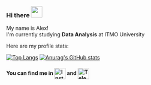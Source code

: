 ### Hi there <img src="https://raw.githubusercontent.com/MartinHeinz/MartinHeinz/master/wave.gif" width="30px">  
My name is Alex!  
I'm currently studying __Data Analysis__ at ITMO University  

<!--
**alexanderlakiza/alexanderlakiza** is a ✨ _special_ ✨ repository because its `README.md` (this file) appears on your GitHub profile.

Here are some ideas to get you started:

- 🔭 I’m currently working on ...
- 🌱 I’m currently learning ...
- 👯 I’m looking to collaborate on ...
- 🤔 I’m looking for help with ...
- 💬 Ask me about ...
- 📫 How to reach me: ...
- 😄 Pronouns: ...
- ⚡ Fun fact: ...
-->

Here are my profile stats: 

[![Top Langs](https://github-readme-stats.vercel.app/api/top-langs/?username=alexanderlakiza&layout=compact&theme=gotham)](https://github.com/anuraghazra/github-readme-stats)
[![Anurag's GitHub stats](https://github-readme-stats.vercel.app/api?username=alexanderlakiza&hide_title=true&count_private=true&theme=gotham&hide_rank=true)](https://github.com/anuraghazra/github-readme-stats)  

#### You can find me in <a href="https://www.instagram.com/alexlakiza/" target="blank"><img align="center" src="https://camo.githubusercontent.com/c80f9763ed06d4ab9fbcc1a74b8b74cd95e4c7f82d3f1f70233994f236a0faeb/68747470733a2f2f63646e2e6a7364656c6976722e6e65742f6e706d2f73696d706c652d69636f6e734076332f69636f6e732f696e7374616772616d2e737667" alt="Instagram" height="30" width="30" /></a> and <a href="https://t.me/alexanderlakiza" target="blank"><img align="center" src="https://camo.githubusercontent.com/6604538c5d0ca5fecfa005fad843967a13545df386f6118ee4261db25c4b6d8e/68747470733a2f2f73696d706c6569636f6e732e6f72672f69636f6e732f74656c656772616d2e737667" alt="Telegram" height="30" width="30" /></a>
</p>
